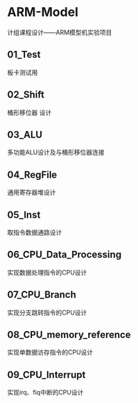 # ARM-Model
计组课程设计——ARM模型机实验项目

## 01_Test
板卡测试用  

## 02_Shift
桶形移位器  设计

## 03_ALU
多功能ALU设计及与桶形移位器连接  

## 04_RegFile
通用寄存器堆设计

## 05_Inst

取指令数据通路设计

## 06_CPU_Data_Processing

实现数据处理指令的CPU设计

## 07_CPU_Branch

实现分支跳转指令的CPU设计

##  08_CPU_memory_reference

实现单数据访存指令的CPU设计

## 09_CPU_Interrupt

实现irq、fiq中断的CPU设计

